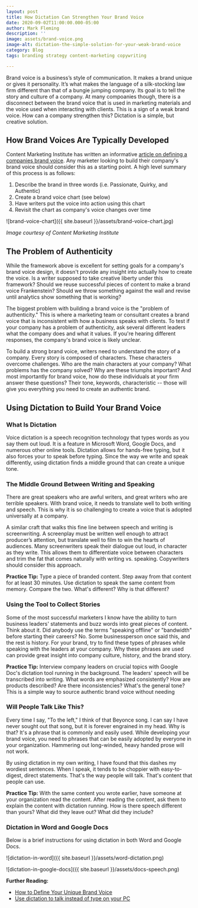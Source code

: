 ```yaml
---
layout: post
title: How Dictation Can Strengthen Your Brand Voice
date: 2020-09-02T11:00:00.000-05:00
author: Mark Fleming
description: ''
image: assets/brand-voice.png
image-alt: dictation-the-simple-solution-for-your-weak-brand-voice
category: Blog
tags: branding strategy content-marketing copywriting

---
```

Brand voice is a business’s style of communication. It makes a brand unique or gives it personality. It’s what makes the language of a silk-stocking law firm different than that of a bungie jumping company. Its goal is to tell the story and culture of a company. At many compoanies though, there is a disconnect between the brand voice that is used in marketing materials and the voice used when interacting with clients. This is a sign of a weak brand voice. How can a company strengthen this? Dictation is a simple, but creative solution.

## How Brand Voices Are Typically Developed

Content Marketing Institute has written an informative [article on defining a companies brand voice](https://contentmarketinginstitute.com/2015/10/define-brand-voice/). Any marketer looking to build their company's brand voice should consider this as a starting point. A high level summary of this process is as follows:

1. Describe the brand in three words (i.e. Passionate, Quirky, and Authentic)
2. Create a brand voice chart (see below)
3. Have writers put the voice into action using this chart
4. Revisit the chart as company's voice changes over time

![brand-voice-chart]({{ site.baseurl }}/assets/brand-voice-chart.jpg)

_Image courtesy of Content Marketing Institute_

## The Problem of Authenticity

While the framework above is excellent for setting goals for a company's brand voice design, it doesn't provide any insight into actually how to create the voice. Is a writer supposed to take creative liberty under this framework? Should we reuse successful pieces of content to make a brand voice Frankenstein? Should we throw something against the wall and revise until analytics show something that is working?

The biggest problem with building a brand voice is the "problem of authenticity." This is where a marketing team or consultant creates a brand voice that is inconsistent with how a business speaks with clients. To test if your company has a problem of authenticity, ask several different leaders what the company does and what it values. If you're hearing different responses, the company's brand voice is likely unclear.

To build a strong brand voice, writers need to understand the story of a company. Every story is composed of characters. These characters overcome challenges. Who are the main characters at your company? What problems has the company solved? Why are these triumphs important? And most importantly for brand voice, how do these individuals at your firm answer these questions? Their tone, keywords, characteristic -- those will give you everything you need to create an authentic brand.

## Using Dictation to Build Your Brand Voice

### What Is Dictation

Voice dictation is a speech recognition technology that types words as you say them out loud. It is a feature in Microsoft Word, Google Docs, and numerous other online tools. Dictation allows for hands-free typing, but it also forces your to speak before typing. Since the way we write and speak differently, using dictation finds a middle ground that can create a unique tone.

### The Middle Ground Between Writing and Speaking

There are great speakers who are awful writers, and great writers who are terrible speakers. With brand voice, it needs to translate well to both writing and speech. This is why it is so challenging to create a voice that is adopted universally at a company.

A similar craft that walks this fine line between speech and writing is screenwriting. A screenplay must be written well enough to attract producer’s attention, but translate well to film to win the hearts of audiences. Many screenwriters speak their dialogue out loud, in character as they write. This allows them to differentiate voice between characters and trim the fat that comes naturally with writing vs. speaking. Copywriters should consider this approach.

**Practice Tip:** Type a piece of branded content. Step away from that content for at least 30 minutes. Use dictation to speak the same content from memory. Compare the two. What's different? Why is that different?

### Using the Tool to Collect Stories

Some of the most successful marketers I know have the ability to turn business leaders' statements and buzz words into great pieces of content. Think about it. Did anybody use the terms "speaking offline" or "bandwidth" before starting their careers? No. Some businessperson once said this, and the rest is history. For your brand, try to find these types of phrases while speaking with the leaders at your company. Why these phrases are used can provide great insight into company culture, history, and the brand story.

**Practice Tip:** Interview company leaders on crucial topics with Google Doc's dictation tool running in the background. The leaders' speech will be transcribed into writing. What words are emphasized consistently? How are products described? Are there inconsistencies? What's the general tone? This is a simple way to source authentic brand voice without needing

### Will People Talk Like This?

Every time I say, "To the left," I think of that Beyonce song. I can say I have never sought out that song, but it is forever engrained in my head. Why is that? It's a phrase that is commonly and easily used. While developing your brand voice, you need to phrases that can be easily adopted by everyone in your organization. Hammering out long-winded, heavy handed prose will not work.

By using dictation in my own writing, I have found that this dashes my wordiest sentences. When I speak, it tends to be choppier with easy-to-digest, direct statements. That's the way people will talk. That's content that people can use.

**Practice Tip:** With the same content you wrote earlier, have someone at your organization read the content. After reading the content, ask them to explain the content with dictation running. How is there speech different than yours? What did they leave out? What did they include?

### Dictation in Word and Google Docs

Below is a brief instructions for using dictation in both Word and Google Docs.

![dictation-in-word]({{ site.baseurl }}/assets/word-dictation.png)

![dictation-in-google-docs]({{ site.baseurl }}/assets/docs-speech.png)

**Further Reading:**

* [How to Define Your Unique Brand Voice](https://coschedule.com/marketing-strategy/brand-voice/)
* [Use dictation to talk instead of type on your PC](https://support.microsoft.com/en-us/help/4042244/windows-10-use-dictation)